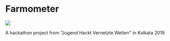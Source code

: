 # Farmometer

![](https://jhbadge.com/?evt=asia&year=2019)

A hackathon project from "Jugend Hackt Vernetzte Welten" in Kolkata 2019
